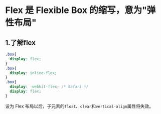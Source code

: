 # Flex 是 Flexible Box 的缩写，意为"弹性布局"

## 1.了解flex

```css
.box{
  display: flex;
}
.box{
  display: inline-flex;
}
.box{
  display: -webkit-flex; /* Safari */
  display: flex;
}
```

设为 Flex 布局以后，子元素的`float`、`clear`和`vertical-align`属性将失效。

